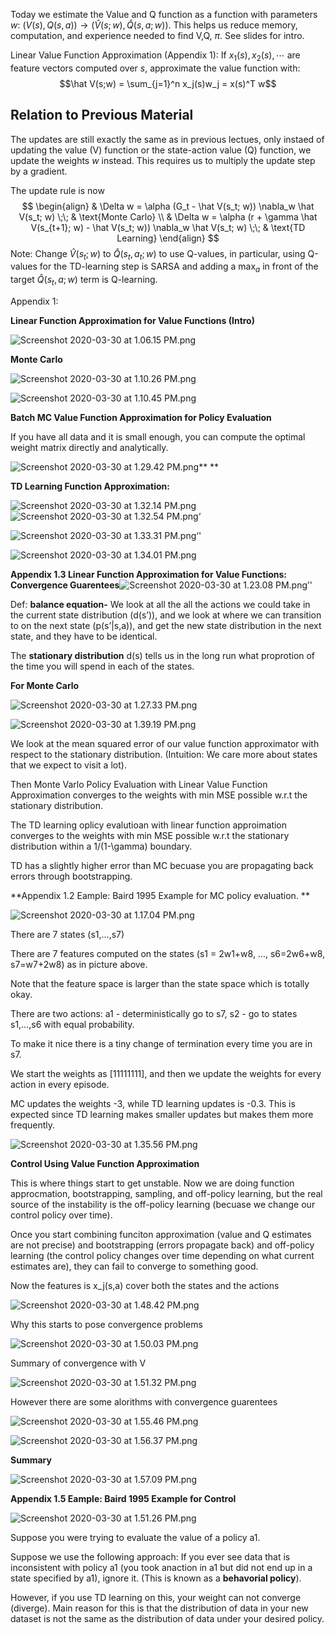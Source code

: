 Today we estimate the Value and Q function as a function with parameters $w$: $(V(s),Q(s,a)) \rightarrow (\hat V(s;w), \hat Q(s,a;w))$. This helps us reduce memory, computation, and experience needed to find V,Q, $\pi$. See slides for intro.

Linear Value Function Approximation (Appendix 1): If $x_1(s), x_2(s), \cdots$ are feature vectors computed over $s$, approximate the value function with:
$$\hat V(s;w) = \sum_{j=1}^n x_j(s)w_j = x(s)^T w$$

## Relation to Previous Material
The updates are still exactly the same as in previous lectues, only instaed of updating the value (V) function or the state-action value (Q) function, we update the weights $w$ instead. This requires us to multiply the update step by a gradient.

The update rule is now 
$$
\begin{align}
& \Delta w = \alpha (G_t - \hat V(s_t; w)) \nabla_w \hat V(s_t; w) \;\;  & \text{Monte Carlo} \\
& \Delta w = \alpha (r + \gamma \hat V(s_{t+1}; w) - \hat V(s_t; w)) \nabla_w \hat V(s_t; w) \;\;  & \text{TD Learning}
\end{align}
$$
Note: Change $\hat V(s_t; w)$ to $\hat Q(s_t, a_t; w)$ to use Q-values, in particular, using Q-values for the TD-learning step is SARSA and adding a $\max_{a}$ in front of the target $\hat Q(s_t, a; w)$ term is Q-learning.

Appendix 1:

**Linear Function Approximation for Value Functions (Intro)**

![Screenshot 2020-03-30 at 1.06.15 PM.png](resources/C351CDAB97F91AF2E565526CA8219A83.png)

**Monte Carlo**

![Screenshot 2020-03-30 at 1.10.26 PM.png](resources/48844EFB3E101A56D3051CF586AA559C.png)

![Screenshot 2020-03-30 at 1.10.45 PM.png](resources/AB5B1FE5662A9033A29190EC069AF72B.png)

**Batch MC Value Function Approximation for Policy Evaluation**

If you have all data and it is small enough, you can compute the optimal weight matrix directly and analytically.

![Screenshot 2020-03-30 at 1.29.42 PM.png](resources/BE8396447119DD9EB96119B117C7A1A4.png)**
**

**TD Learning Function Approximation:**

 ![Screenshot 2020-03-30 at 1.32.14 PM.png](resources/1AB4D3657BC366AA5CF3B5D9A0347954.png)![Screenshot 2020-03-30 at 1.32.54 PM.png](resources/F8C1E31A8A1666E150CA603ADBA7A34E.png)‘

![Screenshot 2020-03-30 at 1.33.31 PM.png](resources/9212C71713741D16CDB0D6B1A05D9E81.png)‘'

![Screenshot 2020-03-30 at 1.34.01 PM.png](resources/9777D5D5E6006A65D48D828A72D20A7F.png)

**Appendix 1.3 Linear Function Approximation for Value Functions: Convergence Guarentees**![Screenshot 2020-03-30 at 1.23.08 PM.png](resources/3653B8885F154B6E3E4B4D669EF7386E.png)’'

Def: **balance equation-** We look at all the all the actions we could take in the current state distribution (d(s’)), and we look at where we can transition to on the next state (p(s’|s,a)), and get the new state distribution in the next state, and they have to be identical.

The **stationary distribution** d(s) tells us in the long run what proprotion of the time you will spend in each of the states.

**For Monte Carlo**

![Screenshot 2020-03-30 at 1.27.33 PM.png](resources/470EA1C7908D32F5D9573CEE68FCF200.png)

![Screenshot 2020-03-30 at 1.39.19 PM.png](resources/33BC5418DF8CD6D4B001DCABD7530899.png)

We look at the mean squared error of our value function approximator with respect to the stationary distribution. (Intuition: We care more about states that we expect to visit a lot). 

Then Monte Varlo Policy Evaluation with Linear Value Function Approximation converges to the weights with min MSE possible w.r.t the stationary distribution.

The TD learning oplicy evalutioan with linear function approimation converges to the weights with min MSE possible w.r.t the stationary distribution within a 1/(1-\\gamma) boundary. 

TD has a slightly higher error than MC becuase you are propagating back errors through bootstrapping.

**Appendix 1.2 Eample: Baird 1995 Example for MC policy evaluation. **

![Screenshot 2020-03-30 at 1.17.04 PM.png](resources/F604BB8073CE72B325C7DB0EBFD8953F.png)

There are 7 states (s1,…,s7)

There are 7 features computed on the states (s1 = 2w1+w8, …, s6=2w6+w8, s7=w7+2w8) as in picture above.

Note that the feature space is larger than the state space which is totally okay.

There are two actions: a1 - deterministically go to s7, s2 - go to states s1,…,s6 with equal probability.

To make it nice there is a tiny change of termination every time you are in s7.

We start the weights as [11111111], and then we update the weights for every action in every episode.

MC updates the weights -3, while TD learning updates is -0.3\. This is expected since TD learning makes smaller updates but makes them more frequently.

![Screenshot 2020-03-30 at 1.35.56 PM.png](resources/DB1E7016142242B2B684BAB108506656.png)

**Control Using Value Function Approximation**

This is where things start to get unstable. Now we are doing function approcmation, bootstrapping, sampling, and off-policy learning, but the real source of the instability is the off-policy learning (becuase we change our control policy over time).

Once you start combining funciton approximation (value and Q estimates are not precise) and bootstrapping (errors propagate back) and off-policy learning (the control policy changes over time depending on what current estimates are), they can fail to converge to something good.

Now the features is x\_j(s,a) cover both the states and the actions

![Screenshot 2020-03-30 at 1.48.42 PM.png](resources/71F073963CC4CE60ED31AB5D7FECD68C.png)

Why this starts to pose convergence problems

![Screenshot 2020-03-30 at 1.50.03 PM.png](resources/588BA5E8BDF0968436F9280FE365EA45.png)

Summary of convergence with V

![Screenshot 2020-03-30 at 1.51.32 PM.png](resources/1CBA1FDE2C1A527F88275310A2255427.png)

However there are some alorithms with convergence guarentees

![Screenshot 2020-03-30 at 1.55.46 PM.png](resources/FB10D74EB90F8C6DE4947B3D77283A27.png)

![Screenshot 2020-03-30 at 1.56.37 PM.png](resources/11EBD901A4FB17AD90508875D47F09B9.png)

**Summary**

![Screenshot 2020-03-30 at 1.57.09 PM.png](resources/22A629A515E31F86295CAAC0F9D5C587.png)

**Appendix 1.5 Eample: Baird 1995 Example for Control**

![Screenshot 2020-03-30 at 1.51.26 PM.png](resources/C5CB6CB8EF695EA750A5F83845BF5854.png)

Suppose you were trying to evaluate the value of a policy a1.

Suppose we use the following approach: If you ever see data that is inconsistent with policy a1 (you took anaction in a1 but did not end up in a state specified by a1), ignore it. (This is known as a **behavorial policy**).

However, if you use TD learning on this, your weight can not converge (diverge). Main reason for this is that the distribution of data in your new dataset is not the same as the distribution of data under your desired policy.